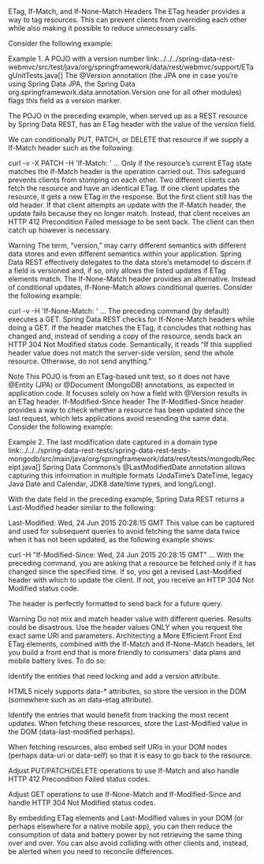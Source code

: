 ETag, If-Match, and If-None-Match Headers
The ETag header provides a way to tag resources. This can prevent clients from overriding each other while also making it possible to reduce unnecessary calls.

Consider the following example:

Example 1. A POJO with a version number
link:../../../spring-data-rest-webmvc/src/test/java/org/springframework/data/rest/webmvc/support/ETagUnitTests.java[]
The @Version annotation (the JPA one in case you’re using Spring Data JPA, the Spring Data org.springframework.data.annotation.Version one for all other modules) flags this field as a version marker.

The POJO in the preceding example, when served up as a REST resource by Spring Data REST, has an ETag header with the value of the version field.

We can conditionally PUT, PATCH, or DELETE that resource if we supply a If-Match header such as the following:

curl -v -X PATCH -H 'If-Match: <value of previous ETag>' ...
Only if the resource’s current ETag state matches the If-Match header is the operation carried out. This safeguard prevents clients from stomping on each other. Two different clients can fetch the resource and have an identical ETag. If one client updates the resource, it gets a new ETag in the response. But the first client still has the old header. If that client attempts an update with the If-Match header, the update fails because they no longer match. Instead, that client receives an HTTP 412 Precondition Failed message to be sent back. The client can then catch up however is necessary.

Warning
The term, “version,” may carry different semantics with different data stores and even different semantics within your application. Spring Data REST effectively delegates to the data store’s metamodel to discern if a field is versioned and, if so, only allows the listed updates if ETag elements match.
The If-None-Match header provides an alternative. Instead of conditional updates, If-None-Match allows conditional queries. Consider the following example:

curl -v -H 'If-None-Match: <value of previous etag>' ...
The preceding command (by default) executes a GET. Spring Data REST checks for If-None-Match headers while doing a GET. If the header matches the ETag, it concludes that nothing has changed and, instead of sending a copy of the resource, sends back an HTTP 304 Not Modified status code. Semantically, it reads “If this supplied header value does not match the server-side version, send the whole resource. Otherwise, do not send anything.”

Note
This POJO is from an ETag-based unit test, so it does not have @Entity (JPA) or @Document (MongoDB) annotations, as expected in application code. It focuses solely on how a field with @Version results in an ETag header.
If-Modified-Since header
The If-Modified-Since header provides a way to check whether a resource has been updated since the last request, which lets applications avoid resending the same data. Consider the following example:

Example 2. The last modification date captured in a domain type
link:../../../spring-data-rest-tests/spring-data-rest-tests-mongodb/src/main/java/org/springframework/data/rest/tests/mongodb/Receipt.java[]
Spring Data Commons’s @LastModifiedDate annotation allows capturing this information in multiple formats (JodaTime’s DateTime, legacy Java Date and Calendar, JDK8 date/time types, and long/Long).

With the date field in the preceding example, Spring Data REST returns a Last-Modified header similar to the following:

Last-Modified: Wed, 24 Jun 2015 20:28:15 GMT
This value can be captured and used for subsequent queries to avoid fetching the same data twice when it has not been updated, as the following example shows:

curl -H "If-Modified-Since: Wed, 24 Jun 2015 20:28:15 GMT" ...
With the preceding command, you are asking that a resource be fetched only if it has changed since the specified time. If so, you get a revised Last-Modified header with which to update the client. If not, you receive an HTTP 304 Not Modified status code.

The header is perfectly formatted to send back for a future query.

Warning
Do not mix and match header value with different queries. Results could be disastrous. Use the header values ONLY when you request the exact same URI and parameters.
Architecting a More Efficient Front End
ETag elements, combined with the If-Match and If-None-Match headers, let you build a front end that is more friendly to consumers' data plans and mobile battery lives. To do so:

Identify the entities that need locking and add a version attribute.

HTML5 nicely supports data-* attributes, so store the version in the DOM (somewhere such as an data-etag attribute).

Identify the entries that would benefit from tracking the most recent updates. When fetching these resources, store the Last-Modified value in the DOM (data-last-modified perhaps).

When fetching resources, also embed self URIs in your DOM nodes (perhaps data-uri or data-self) so that it is easy to go back to the resource.

Adjust PUT/PATCH/DELETE operations to use If-Match and also handle HTTP 412 Precondition Failed status codes.

Adjust GET operations to use If-None-Match and If-Modified-Since and handle HTTP 304 Not Modified status codes.

By embedding ETag elements and Last-Modified values in your DOM (or perhaps elsewhere for a native mobile app), you can then reduce the consumption of data and battery power by not retrieving the same thing over and over. You can also avoid colliding with other clients and, instead, be alerted when you need to reconcile differences.
